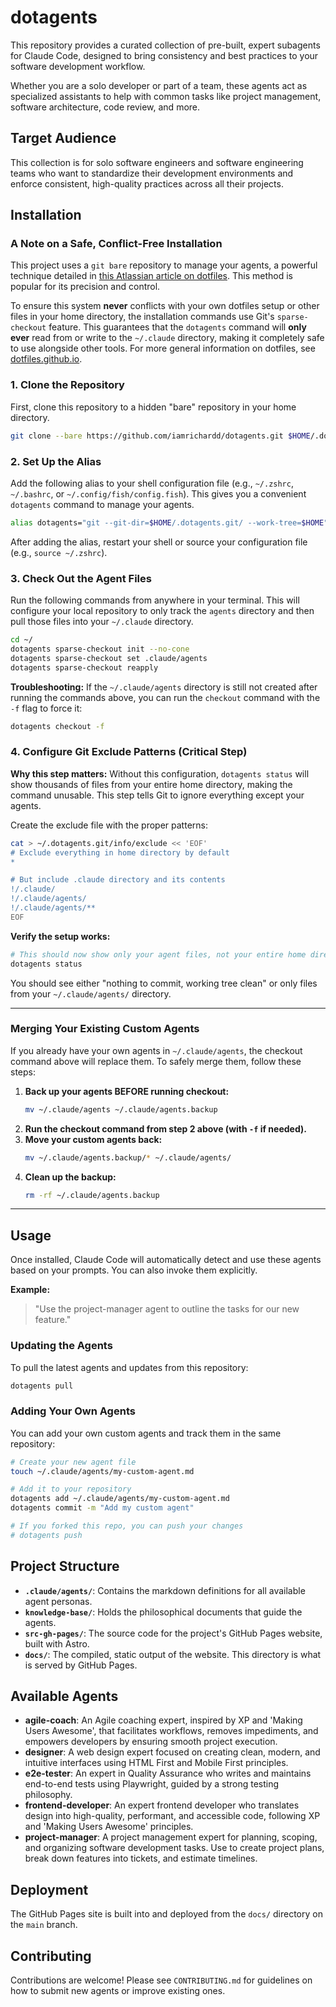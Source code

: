# dotagents

This repository provides a curated collection of pre-built, expert subagents for Claude Code, designed to bring consistency and best practices to your software development workflow.

Whether you are a solo developer or part of a team, these agents act as specialized assistants to help with common tasks like project management, software architecture, code review, and more.

## Target Audience

This collection is for solo software engineers and software engineering teams who want to standardize their development environments and enforce consistent, high-quality practices across all their projects.

## Installation

### A Note on a Safe, Conflict-Free Installation

This project uses a `git bare` repository to manage your agents, a powerful technique detailed in [this Atlassian article on dotfiles](https://www.atlassian.com/git/tutorials/dotfiles). This method is popular for its precision and control.

To ensure this system **never** conflicts with your own dotfiles setup or other files in your home directory, the installation commands use Git's `sparse-checkout` feature. This guarantees that the `dotagents` command will **only ever** read from or write to the `~/.claude` directory, making it completely safe to use alongside other tools. For more general information on dotfiles, see [dotfiles.github.io](https://dotfiles.github.io/).

### 1. Clone the Repository

First, clone this repository to a hidden "bare" repository in your home directory.

```bash
git clone --bare https://github.com/iamrichardd/dotagents.git $HOME/.dotagents.git
```

### 2. Set Up the Alias

Add the following alias to your shell configuration file (e.g., `~/.zshrc`, `~/.bashrc`, or `~/.config/fish/config.fish`). This gives you a convenient `dotagents` command to manage your agents.

```bash
alias dotagents="git --git-dir=$HOME/.dotagents.git/ --work-tree=$HOME"
```

After adding the alias, restart your shell or source your configuration file (e.g., `source ~/.zshrc`).

### 3. Check Out the Agent Files

Run the following commands from anywhere in your terminal. This will configure your local repository to only track the `agents` directory and then pull those files into your `~/.claude` directory.

```bash
cd ~/
dotagents sparse-checkout init --no-cone
dotagents sparse-checkout set .claude/agents
dotagents sparse-checkout reapply
```

**Troubleshooting:**
If the `~/.claude/agents` directory is still not created after running the commands above, you can run the `checkout` command with the `-f` flag to force it:

```bash
dotagents checkout -f
```

### 4. Configure Git Exclude Patterns (Critical Step)

**Why this step matters:** Without this configuration, `dotagents status` will show thousands of files from your entire home directory, making the command unusable. This step tells Git to ignore everything except your agents.

Create the exclude file with the proper patterns:
```bash
cat > ~/.dotagents.git/info/exclude << 'EOF'
# Exclude everything in home directory by default
*

# But include .claude directory and its contents  
!/.claude/
!/.claude/agents/
!/.claude/agents/**
EOF
```

**Verify the setup works:**
```bash
# This should now show only your agent files, not your entire home directory
dotagents status
```

You should see either "nothing to commit, working tree clean" or only files from your `~/.claude/agents/` directory.

---

### **Merging Your Existing Custom Agents**

If you already have your own agents in `~/.claude/agents`, the checkout command above will replace them. To safely merge them, follow these steps:

1.  **Back up your agents BEFORE running checkout:**
    ```bash
    mv ~/.claude/agents ~/.claude/agents.backup
    ```
2.  **Run the checkout command from step 2 above (with `-f` if needed).**
3.  **Move your custom agents back:**
    ```bash
    mv ~/.claude/agents.backup/* ~/.claude/agents/
    ```
4.  **Clean up the backup:**
    ```bash
    rm -rf ~/.claude/agents.backup
    ```
---

## Usage

Once installed, Claude Code will automatically detect and use these agents based on your prompts. You can also invoke them explicitly.

**Example:**
> "Use the project-manager agent to outline the tasks for our new feature."

### Updating the Agents

To pull the latest agents and updates from this repository:

```bash
dotagents pull
```

### Adding Your Own Agents

You can add your own custom agents and track them in the same repository:

```bash
# Create your new agent file
touch ~/.claude/agents/my-custom-agent.md

# Add it to your repository
dotagents add ~/.claude/agents/my-custom-agent.md
dotagents commit -m "Add my custom agent"

# If you forked this repo, you can push your changes
# dotagents push
```

## Project Structure

- **`.claude/agents/`**: Contains the markdown definitions for all available agent personas.
- **`knowledge-base/`**: Holds the philosophical documents that guide the agents.
- **`src-gh-pages/`**: The source code for the project's GitHub Pages website, built with Astro.
- **`docs/`**: The compiled, static output of the website. This directory is what is served by GitHub Pages.

## Available Agents

- **agile-coach**: An Agile coaching expert, inspired by XP and 'Making Users Awesome', that facilitates workflows, removes impediments, and empowers developers by ensuring smooth project execution.
- **designer**: A web design expert focused on creating clean, modern, and intuitive interfaces using HTML First and Mobile First principles.
- **e2e-tester**: An expert in Quality Assurance who writes and maintains end-to-end tests using Playwright, guided by a strong testing philosophy.
- **frontend-developer**: An expert frontend developer who translates design into high-quality, performant, and accessible code, following XP and 'Making Users Awesome' principles.
- **project-manager**: A project management expert for planning, scoping, and organizing software development tasks. Use to create project plans, break down features into tickets, and estimate timelines.

## Deployment

The GitHub Pages site is built into and deployed from the `docs/` directory on the `main` branch.

## Contributing

Contributions are welcome! Please see `CONTRIBUTING.md` for guidelines on how to submit new agents or improve existing ones.

